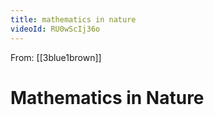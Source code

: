 ```yaml
---
title: mathematics in nature
videoId: RU0wScIj36o
---
```


From: [[3blue1brown]] <br/> 
# Mathematics in Nature